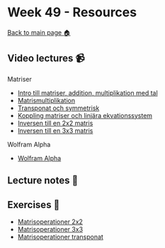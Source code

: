 # Week 49 - Resources

[Back to main page :house:](https://github.com/aleynia/linear-algebra)

## Video lectures :video_camera:

Matriser

- [Intro till matriser, addition, multiplikation med tal](https://www.youtube.com/watch?v=c4QaQ5bM_cE)
- [Matrismultiplikation](https://www.youtube.com/watch?v=wHUm-2TukPc)
- [Transponat och symmetrisk](https://www.youtube.com/watch?v=bhzvIpICSZ0)
- [Koppling matriser och linjära ekvationssystem](https://www.youtube.com/watch?v=AAaqJbY0JmI)
- [Inversen till en 2x2 matris](https://www.youtube.com/watch?v=azzE2yl1gb4)
- [Inversen till en 3x3 matris](https://www.youtube.com/watch?v=Fg7_mv3izR0)

Wolfram Alpha

- [Wolfram Alpha](https://www.wolframalpha.com/)


## Lecture notes :book:



## Exercises :running:

- [Matrisoperationer 2x2](https://github.com/aleylani/Linear-Algebra/blob/main/exercises/matrisoperationer%202x2.pdf)
- [Matrisoperationer 3x3](https://github.com/aleylani/Linear-Algebra/blob/main/exercises/matrisoperationer%203x3.pdf)
- [Matrisoperationer transponat](https://github.com/aleylani/Linear-Algebra/blob/main/exercises/matrisoperationer%20transponat.pdf)